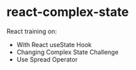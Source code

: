 # react-complex-state

React training on:

- With React useState Hook
- Changing Complex State Challenge
- Use Spread Operator
